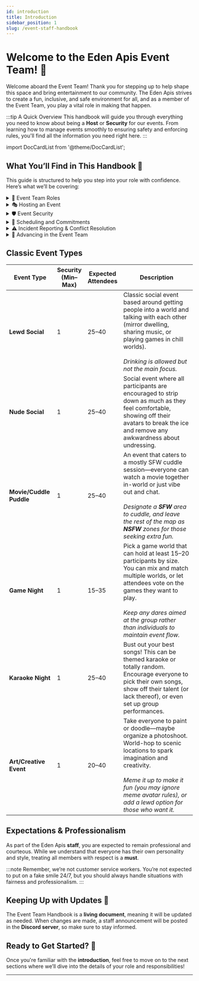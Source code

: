 ```yaml
---
id: introduction
title: Introduction
sidebar_position: 1
slug: /event-staff-handbook
---
```


# Welcome to the Eden Apis Event Team! 🎉

Welcome aboard the Event Team! Thank you for stepping up to help shape this space and bring entertainment to our community. The Eden Apis strives to create a fun, inclusive, and safe environment for all, and as a member of the Event Team, you play a vital role in making that happen.

:::tip A Quick Overview
This handbook will guide you through everything you need to know about being a **Host** or **Security** for our events. From learning how to manage events smoothly to ensuring safety and enforcing rules, you'll find all the information you need right here.
:::


import DocCardList from '@theme/DocCardList';

<DocCardList />


## What You’ll Find in This Handbook 📖

This guide is structured to help you step into your role with confidence. Here’s what we’ll be covering:

<details>
<summary>📌 Event Team Roles</summary>
  <p>Learn about the different roles within the event team, including **Hosts, Security, Senior Event Team, and the Event Committee**.</p>
</details>

<details>
  <summary>🎭 Hosting an Event</summary>
  <p>Step-by-step guidance on preparing, announcing, and running an event smoothly.</p>
</details>

<details>
  <summary>🛡️ Event Security</summary>
  <p>How to ensure events are fun and safe while handling incidents effectively.</p>
</details>

<details>
  <summary>📆 Scheduling and Commitments</summary>
  <p>Everything you need to know about submitting availability, scheduling, and maintaining activity within the team.</p>
</details>

<details>
  <summary>⚠️ Incident Reporting & Conflict Resolution</summary>
  <p>Learn how to report and handle incidents while maintaining professionalism.</p>
</details>

<details>
  <summary>🚀 Advancing in the Event Team</summary>
  <p>Discover how to move up within the team, from **Trial** to **Senior Team**.</p>
</details>

## Classic Event Types

| **Event Type**          | **Security<br/>(Min–Max)** | **Expected<br/>Attendees** | **Description**                                                                                                                                                                                                                                                                   |
| ----------------------- | -------------------------- | -------------------------- | --------------------------------------------------------------------------------------------------------------------------------------------------------------------------------------------------------------------------------------------------------------------------------- |
| **Lewd Social**         | 1                          | 25–40                      | Classic social event based around getting people into a world and talking with each other (mirror dwelling, sharing music, or playing games in chill worlds).<br/><br/>_Drinking is allowed but not the main focus._                                                              |
| **Nude Social**         | 1                          | 25–40                      | Social event where all participants are encouraged to strip down as much as they feel comfortable, showing off their avatars to break the ice and remove any awkwardness about undressing.                                                                                        |
| **Movie/Cuddle Puddle** | 1                          | 25–40                      | An event that caters to a mostly SFW cuddle session—everyone can watch a movie together in-world or just vibe out and chat.<br/><br/>_Designate a <strong>SFW</strong> area to cuddle, and leave the rest of the map as <strong>NSFW</strong> zones for those seeking extra fun._ |
| **Game Night**          | 1                          | 15–35                      | Pick a game world that can hold at least 15–20 participants by size. You can mix and match multiple worlds, or let attendees vote on the games they want to play.<br/><br/>_Keep any dares aimed at the group rather than individuals to maintain event flow._                    |
| **Karaoke Night**       | 1                          | 25–40                      | Bust out your best songs! This can be themed karaoke or totally random. Encourage everyone to pick their own songs, show off their talent (or lack thereof), or even set up group performances.                                                                                   |
| **Art/Creative Event**  | 1                          | 20–40                      | Take everyone to paint or doodle—maybe organize a photoshoot. World-hop to scenic locations to spark imagination and creativity.<br/><br/>_Meme it up to make it fun (you may ignore meme avatar rules), or add a lewd option for those who want it._                             |

## Expectations & Professionalism

As part of the Eden Apis **staff**, you are expected to remain professional and courteous. While we understand that everyone has their own personality and style, treating all members with respect is a **must**.

:::note
Remember, we’re not customer service workers. You’re not expected to put on a fake smile 24/7, but you should always handle situations with fairness and professionalism.
:::

## Keeping Up with Updates 🔄

The Event Team Handbook is a **living document**, meaning it will be updated as needed. When changes are made, a staff announcement will be posted in the **Discord server**, so make sure to stay informed.

## Ready to Get Started? 🚀

Once you're familiar with the **introduction**, feel free to move on to the next sections where we’ll dive into the details of your role and responsibilities!

---
